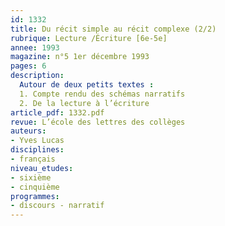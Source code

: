 ```yaml
---
id: 1332
title: Du récit simple au récit complexe (2/2)
rubrique: Lecture /Écriture [6e-5e]
annee: 1993
magazine: n°5 1er décembre 1993
pages: 6
description: 
  Autour de deux petits textes :
  1. Compte rendu des schémas narratifs
  2. De la lecture à l’écriture
article_pdf: 1332.pdf
revue: L’école des lettres des collèges
auteurs:
- Yves Lucas
disciplines:
- français
niveau_etudes:
- sixième
- cinquième
programmes:
- discours - narratif
---
```

